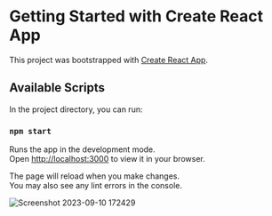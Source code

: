 # Getting Started with Create React App

This project was bootstrapped with [Create React App](https://github.com/facebook/create-react-app).

## Available Scripts

In the project directory, you can run:

### `npm start`

Runs the app in the development mode.\
Open [http://localhost:3000](http://localhost:3000) to view it in your browser.

The page will reload when you make changes.\
You may also see any lint errors in the console.

![Screenshot 2023-09-10 172429](https://github.com/Avishek-kr/redux-cart/assets/23341110/ed5c252f-d917-411c-a7f1-9c9bf63bdd37)

